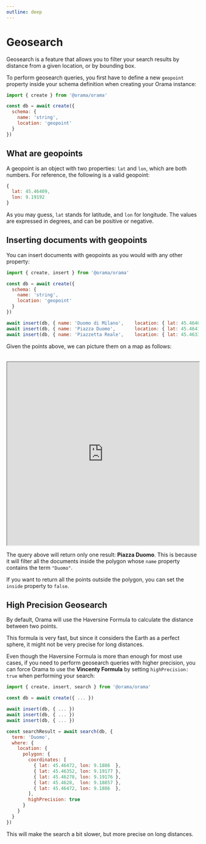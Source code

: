 ```yaml
---
outline: deep
---
```


# Geosearch

Geosearch is a feature that allows you to filter your search results by distance from a given location, or by bounding box.

To perform geosearch queries, you first have to define a new `geopoint` property inside your schema definition when creating your Orama instance:

```javascript
import { create } from '@orama/orama'

const db = await create({
  schema: {
    name: 'string',
    location: 'geopoint'
  }
})
```

## What are geopoints

A geopoint is an object with two properties: `lat` and `lon`, which are both numbers. For reference, the following is a valid geopoint:

```javascript
{
  lat: 45.46409,
  lon: 9.19192
}
```

As you may guess, `lat` stands for latitude, and `lon` for longitude. The values are expressed in degrees, and can be positive or negative.

## Inserting documents with geopoints

You can insert documents with geopoints as you would with any other property:

```javascript
import { create, insert } from '@orama/orama'

const db = await create({
  schema: {
    name: 'string',
    location: 'geopoint'
  }
})

await insert(db, { name: 'Duomo di Milano',    location: { lat: 45.46409, lon: 9.19192 } })
await insert(db, { name: 'Piazza Duomo',       location: { lat: 45.46416, lon: 9.18945 } })
await insert(db, { name: 'Piazzetta Reale',    location: { lat: 45.46339, lon: 9.19092 } })
```

Given the points above, we can picture them on a map as follows:

<br />
<iframe src="https://www.google.com/maps/d/u/1/embed?mid=17HjdYi0C1MS7Zi8nBmJu1mE3kVzG3gk&ehbc=2E312F&noprof=1" width="100%" height="480" /> 
<br />
To avoid confusion, please note that Orama is a full-text and vector search library. We do not provide the tools to draw on maps.

Now that we have some data, let's see how we can perform geosearch queries.

## Performing geosearch queries

When performing geosearch queries, we have to decide whether we want to filter our results by distance from a given location, or by bounding polygon.

When filtering by distance, we select a central coordinate and a radius of a given length, and we return all the documents that are within that radius from the central coordinate.

When filtering by bounding polygon, we select a polygon on the map, and we return all the documents that are within that polygon.

### Filtering by distance (radius)

To filter by distance, we use the `radius` property. Let's see how it works:

```javascript
import { create, insert, search } from '@orama/orama'

const db = await create({ ... })

await insert(db, { ... })
await insert(db, { ... })
await insert(db, { ... })

const searchResult = await search(db, {
  term: 'Duomo',
  where: {
    location: {           // The property we want to filter by
      radius: {           // The filter we want to apply (in that case: "radius")
        coordinates: {    // The central coordinate
          lat: 45.4648, 
          lon: 9.18998
        },
        unit: 'm',        // The unit of measurement. The default is "m" (meters)
        value: 1000,      // The radius length. In that case, 1km
        inside: true      // Whether we want to return the documents inside or outside the radius. The default is "true"
      }
    }
  }
})
```

The geopoint `{ lat: 45.4648, lon: 9.18998 }` represents the entrance of the **Vittorio Emanuele II Gallery** in Milan, nearby the Duomo.

If we follow the configuration above, we are asking Orama to return all the documents that are within 100 meters from the Gallery, as shown in the following map:

<br />
<iframe src="https://www.google.com/maps/d/u/1/embed?mid=1VHfh2Dd7JVT2xCBNl1aBktxt4qag2vk&ehbc=2E312F&noprof=1" width="100%" height="480" />
<br />

The query above will return only one result indeed: the **Piazza Duomo** document.

If we change the `inside` property to `false`, we will get the opposite result: all the documents that are outside the radius.

#### Supported units of measurement

Orama currently supports the following units of measurement:

- `cm` (centimeters)
- `m` (meters)
- `km` (kilometers)
- `ft` (feet)
- `yd` (yards)
- `mi` (miles)

All these units will be converted into meters automatically. If you feel like we should support other units of measurement, please [open an issue](https://github.com/oramasearch/orama/issues)

### Filtering by bounding polygon

To filter by bounding polygon, we use the `polygon` property. Let's see how it works:

```javascript
import { create, insert, search } from '@orama/orama'

const db = await create({ ... })

await insert(db, { ... })
await insert(db, { ... })
await insert(db, { ... })

const searchResult = await search(db, {
  term: 'Duomo',
  where: {
    location: {            // The property we want to filter by
      polygon: {           // The filter we want to apply (in that case: "polygon")
        coordinates: [     // The polygon coordinate
          { lat: 45.46472, lon: 9.1886  },
          { lat: 45.46352, lon: 9.19177 },
          { lat: 45.46278, lon: 9.19176 },
          { lat: 45.4628,  lon: 9.18857 },
          { lat: 45.46472, lon: 9.1886  },
        ],
        inside: true      // Whether we want to return the documents inside or outside the polygon. The default is "true"
      }
    }
  }
})
```

If we try to draw the polygon above on our map, we will get the following result:

<br />
<iframe src="https://www.google.com/maps/d/u/1/embed?mid=1RbUtX13X4WXI4VH46P2nuwomvkxk7Ds&ehbc=2E312F&noprof=1" width="100%" height="480"></iframe>
<br />

The query above will return only one result: **Piazza Duomo**. This is because it will filter all the documents inside the polygon whose `name` property contains the term `"Duomo"`.

If you want to return all the points outside the polygon, you can set the `inside` property to `false`.

## High Precision Geosearch

By default, Orama will use the Haversine Formula to calculate the distance between two points.

This formula is very fast, but since it considers the Earth as a perfect sphere, it might not be very precise for long distances.

Even though the Haversine Formula is more than enough for most use cases, if you need to perform geosearch queries with higher precision, you can force Orama to use the **Vincenty Formula** by setting `highPrecision: true` when performing your search:

```javascript
import { create, insert, search } from '@orama/orama'

const db = await create({ ... })

await insert(db, { ... })
await insert(db, { ... })
await insert(db, { ... })

const searchResult = await search(db, {
  term: 'Duomo',
  where: {
    location: {
      polygon: {
        coordinates: [
          { lat: 45.46472, lon: 9.1886  },
          { lat: 45.46352, lon: 9.19177 },
          { lat: 45.46278, lon: 9.19176 },
          { lat: 45.4628,  lon: 9.18857 },
          { lat: 45.46472, lon: 9.1886  },
        ],
        highPrecision: true
      }
    }
  }
})
```

This will make the search a bit slower, but more precise on long distances.